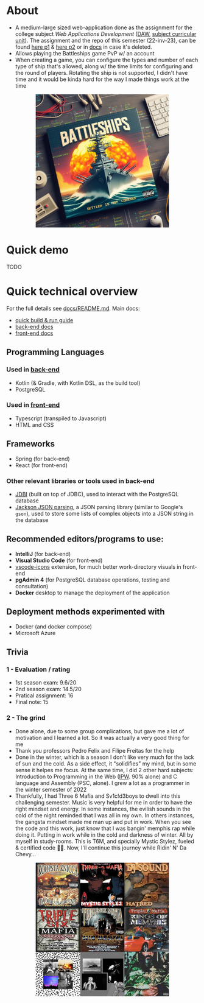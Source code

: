 # About
- A medium-large sized web-application done as the assignment for the college subject *Web Applications Development* ([DAW](https://github.com/isel-leic-daw/), [subject curricular unit](https://www.isel.pt/en/leic/web-application-development)). The assignment and the repo of this semester (22-inv-23), can be found [here p1](https://github.com/isel-leic-daw/s2223i-51d-51n-public/issues/1) & [here p2](https://github.com/isel-leic-daw/s2223i-51d-51n-public/issues/13) or in [docs](./docs/assignment-paper.md) in case it's deleted.
- Allows playing the Battleships game PvP w/ an account
- When creating a game, you can configure the types and number of each type of ship that's allowed, along w/ the time limits for configuring and the round of players. Rotating the ship is not supported, I didn't have time and it would be kinda hard for the way I made things work at the time

<p align="center">
    <img style="width: 350px; margin: auto auto;" src="./docs/imgs/cover_main.jpeg" />
</p>

# Quick demo
TODO

# Quick technical overview
For the full details see [docs/README.md](./docs/README.md). Main docs:
- [quick build & run guide](./code/README.md)
- [back-end docs](./docs/back-end.md)
- [front-end docs](./docs/front-end.md)
## Programming Languages
### Used in [back-end](./code/back-end/)
- Kotlin (& Gradle, with Kotlin DSL, as the build tool)
- PostgreSQL
### Used in [front-end](./code/front-end/)
- Typescript (transpiled to Javascript)
- HTML and CSS
## Frameworks
- Spring (for back-end)
- React (for front-end)
### Other relevant libraries or tools used in back-end
- [JDBI](https://jdbi.org/) (built on top of JDBC), used to interact with the PostgreSQL database
- [Jackson JSON parsing](https://github.com/FasterXML/jackson), a JSON parsing library (similar to Google's `gson`), used to store some lists of complex objects into a JSON string in the database
## Recommended editors/programs to use:
- **IntelliJ** (for back-end)
- **Visual Studio Code** (for front-end)
- [vscode-icons](https://marketplace.visualstudio.com/items?itemName=vscode-icons-team.vscode-icons) extension, for much better work-directory visuals in front-end
- **pgAdmin 4** (for PostgreSQL database operations, testing and consultation)
- **Docker** desktop to manage the deployment of the application

## Deployment methods experimented with
- Docker (and docker compose)
- Microsoft Azure

## Trivia
### 1 - Evaluation / rating
- 1st season exam: 9.6/20
- 2nd season exam: 14.5/20
- Pratical assignment: 16
- Final note: 15
### 2 - The grind
- Done alone, due to some group complications, but gave me a lot of motivation and I learned a lot. So it was actually a very good thing for me
- Thank you professors Pedro Felix and Filipe Freitas for the help
- Done in the winter, which is a season I don't like very much for the lack of sun and the cold. As a side effect, it "solidifies" my mind, but in some sense it helpes me focus. At the same time, I did 2 other hard subjects: Introduction to Programming in the Web ([IPW](https://github.com/isel-leic-ipw/). 90% alone) and C language and Assembly (PSC, alone). I grew a lot as a programmer in the winter semester of 2022
- Thankfully, I had Three 6 Mafia and Sv1c!d3boys to dwell into this challenging semester. Music is very helpful for me in order to have the right mindset and energy. In some instances, the evilish sounds in the cold of the night reminded that I was all in my own. In others instances, the gangsta mindset made me man up and put in work. When you see the code and this work, just know that I was bangin' memphis rap while doing it. Putting in work while in the cold and darkness of winter. All by myself in study-rooms. This is T6M, and specially Mystic Stylez, fueled & certified code 😤😈. Now, I'll continue this journey while Ridin' N' Da Chevy...

<p align="center">
    <img style="width: 350px; margin: auto auto;" src="./docs/imgs/vibe-albums.jpg" />
</p>

